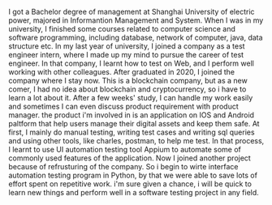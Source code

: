 I got a Bachelor degree of management at Shanghai University of electric power, majored in Informantion Management and System. When I was in my university, I finished some courses related to computer science and software programming, including database, network of computer, java, data structure etc. In my last year of university, I joined a company as a test engineer intern, where I made up my mind to pursue the career of test engineer. In that company, I learnt how to test on Web, and I perform well working with other colleagues.  After graduated in 2020, I joined the company where I stay now. This is a blockchain company, but as a new comer, I had no idea about blockchain and cryptocurrency, so i have to learn a lot about it. After a few weeks' study, I can handle my work easily and sometimes I can even discuss product requirement with product manager. the product i'm involved in is an application on IOS and Android paltform that help users manage their digital assets and keep them safe. At first, I mainly do manual testing, writing test cases and writing sql queries and using other tools, like charles, postman, to help me test. In that process, I learnt to use UI automation testing tool Appium to automate some of commonly used features of the application. Now I joined another project because of refrusturing of the company. So i begin to wirte interface automation testing program in Python, by that we were able to save lots of effort spent on repetitive work. i'm sure given a chance, i will be quick to learn new things and perform well in a software testing project in any field.



